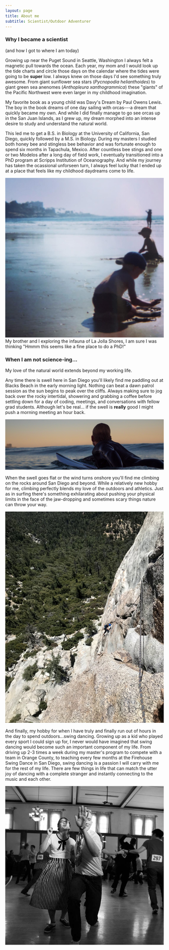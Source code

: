 ```yaml
---
layout: page
title: About me
subtitle: Scientist/Outdoor Adventurer
---
```


### Why I became a scientist
(and how I got to where I am today)

Growing up near the Puget Sound in Seattle, Washington I always felt a magnetic pull towards the ocean. Each year, my mom and I would look up the tide charts and circle those days on the calendar where the tides were going to be **super** low. I always knew on those days I'd see something truly awesome. From giant sunflower sea stars (*Pycnopodia helianthoides*) to giant green sea anenomes (*Anthopleura xanthogrammica*) these "giants" of the Pacific Northwest were even larger in my childhood imagination. 

My favorite book as a young child was Davy's Dream by Paul Owens Lewis. The boy in the book dreams of one day sailing with orcas---a dream that quickly became my own. And while I did finally manage to go see orcas up in the San Juan Islands, as I grew up, my dream morphed into an intense desire to study and understand the natural world. 

This led me to get a B.S. in Biology at the University of California, San Diego, quickly followed by a M.S. in Biology. During my masters I studied both honey bee and stingless bee behavior and was fortunate enough to spend six months in Tapachula, Mexico. After countless bee stings and one or two Modelos after a long day of field work, I eventually transitioned into a PhD program at Scripps Institution of Oceanography. And while my journey has taken the ocassional unforseen turn, I always feel lucky that I ended up at a place that feels like my childhood daydreams come to life. 

![](img/baby_photo.png)
My brother and I exploring the infauna of La Jolla Shores, I am sure I was thinking "Hmmm this seems like a fine place to do a PhD!"

### When I am not science-ing...

My love of the natural world extends beyond my working life.

Any time there is swell here in San Diego you'll likely find me paddling out at Blacks Beach in the early morning light. Nothing can beat a dawn patrol session as the sun begins to peak over the cliffs. Always making sure to jog back over the rocky intertidal, showering and grabbing a coffee before settling down for a day of coding, meetings, and conversations with fellow grad students. Although let's be real... if the swell is **really** good I might push a morning meeting an hour back. 

![](img/close.jpg)

When the swell goes flat or the wind turns onshore you'll find me climbing on the rocks around San Diego and beyond. While a relatively new hobby for me, climbing perfectly blends my love of the outdoors and athletics. Just as in surfing there's something exhilarating about pushing your physical limits in the face of the jaw-dropping and sometimes scary things nature can throw your way. 

![](img/first_multipitch.jpg)

And finally, my hobby for when I have truly and finally run out of hours in the day to spend outdoors...swing dancing. Growing up as a kid who played every sport I could sign up for, I never would have imagined that swing dancing would become such an important component of my life. From driving up 2-3 times a week during my master's program to compete with a team in Orange County, to teaching every few months at the Firehouse Swing Dance in San Diego, swing dancing is a passion I will carry with me for the rest of my life. There are few things in life that can match the utter joy of dancing with a complete stranger and instantly connecting to the music and each other. 

![](img/dance.jpg)

